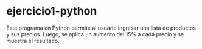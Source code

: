 # ejercicio1-python
Este programa en Python permite al usuario ingresar una lista de productos y sus precios. Luego, se aplica un aumento del 15% a cada precio y se muestra el resultado.

